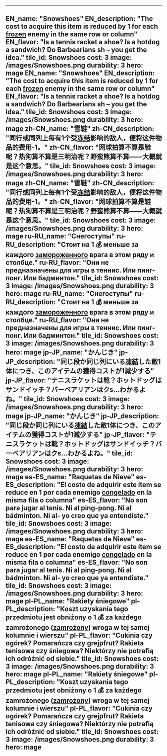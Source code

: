 ---

EN_name: "Snowshoes"
EN_description: "The cost to acquire this item is reduced by 1 for each <u>frozen</u> enemy in the same row or column"
EN_flavor: "Is a tennis racket a shoe? Is a hotdog a sandwich? Do Barbearians sh – you get the idea."
tile_id: Snowshoes
cost: 3
image: /images/Snowshoes.png
durability: 3
hero: mage
EN_name: "Snowshoes"
EN_description: "The cost to acquire this item is reduced by 1 for each <u>frozen</u> enemy in the same row or column"
EN_flavor: "Is a tennis racket a shoe? Is a hotdog a sandwich? Do Barbearians sh – you get the idea."
tile_id: Snowshoes
cost: 3
image: /images/Snowshoes.png
durability: 3
hero: mage
zh-CN_name: "雪鞋"
zh-CN_description: "同行或同列上每有1个受<u>冻结</u>影响的敌人，便将这件物品的费用-1。"
zh-CN_flavor: "网球拍算不算是鞋呢？热狗算不算是三明治呢？野蛮熊算不算——大概就是这个意思。"
tile_id: Snowshoes
cost: 3
image: /images/Snowshoes.png
durability: 3
hero: mage
zh-CN_name: "雪鞋"
zh-CN_description: "同行或同列上每有1个受<u>冻结</u>影响的敌人，便将这件物品的费用-1。"
zh-CN_flavor: "网球拍算不算是鞋呢？热狗算不算是三明治呢？野蛮熊算不算——大概就是这个意思。"
tile_id: Snowshoes
cost: 3
image: /images/Snowshoes.png
durability: 3
hero: mage
ru-RU_name: "Снегоступы"
ru-RU_description: "Стоит на 1 💰 меньше за каждого <u>замороженного</u> врага в этом ряду и столбце."
ru-RU_flavor: "Они не предназначены для игры в теннис. Или пинг-понг. Или бадминтон."
tile_id: Snowshoes
cost: 3
image: /images/Snowshoes.png
durability: 3
hero: mage
ru-RU_name: "Снегоступы"
ru-RU_description: "Стоит на 1 💰 меньше за каждого <u>замороженного</u> врага в этом ряду и столбце."
ru-RU_flavor: "Они не предназначены для игры в теннис. Или пинг-понг. Или бадминтон."
tile_id: Snowshoes
cost: 3
image: /images/Snowshoes.png
durability: 3
hero: mage
jp-JP_name: "かんじき"
jp-JP_description: "同じ段か同じ列にいる<u>凍結</u>した敵1体につき、このアイテムの獲得コストが1減少する"
jp-JP_flavor: "テニスラケットは靴？ホットドッグはサンドイッチ？バーベアリアンはクs…わかるよね。"
tile_id: Snowshoes
cost: 3
image: /images/Snowshoes.png
durability: 3
hero: mage
jp-JP_name: "かんじき"
jp-JP_description: "同じ段か同じ列にいる<u>凍結</u>した敵1体につき、このアイテムの獲得コストが1減少する"
jp-JP_flavor: "テニスラケットは靴？ホットドッグはサンドイッチ？バーベアリアンはクs…わかるよね。"
tile_id: Snowshoes
cost: 3
image: /images/Snowshoes.png
durability: 3
hero: mage
es-ES_name: "Raquetas de Nieve"
es-ES_description: "El costo de adquirir este ítem se reduce en 1 por cada enemigo <u>congelado</u> en la misma fila o columna"
es-ES_flavor: "No son para jugar al tenis. Ni al ping-pong. Ni al bádminton. Ni al- yo creo que ya entendiste."
tile_id: Snowshoes
cost: 3
image: /images/Snowshoes.png
durability: 3
hero: mage
es-ES_name: "Raquetas de Nieve"
es-ES_description: "El costo de adquirir este ítem se reduce en 1 por cada enemigo <u>congelado</u> en la misma fila o columna"
es-ES_flavor: "No son para jugar al tenis. Ni al ping-pong. Ni al bádminton. Ni al- yo creo que ya entendiste."
tile_id: Snowshoes
cost: 3
image: /images/Snowshoes.png
durability: 3
hero: mage
pl-PL_name: "Rakiety śniegowe"
pl-PL_description: "Koszt uzyskania tego przedmiotu jest obniżony o 1 💰 za każdego zamrożonego (<u>zamrożony</u>) wroga w tej samej kolumnie i wierszu"
pl-PL_flavor: "Cukinia czy ogórek? Pomarańcza czy grejpfrut? Rakieta tenisowa czy śniegowa? Niektórzy nie potrafią ich odróżnić od siebie."
tile_id: Snowshoes
cost: 3
image: /images/Snowshoes.png
durability: 3
hero: mage
pl-PL_name: "Rakiety śniegowe"
pl-PL_description: "Koszt uzyskania tego przedmiotu jest obniżony o 1 💰 za każdego zamrożonego (<u>zamrożony</u>) wroga w tej samej kolumnie i wierszu"
pl-PL_flavor: "Cukinia czy ogórek? Pomarańcza czy grejpfrut? Rakieta tenisowa czy śniegowa? Niektórzy nie potrafią ich odróżnić od siebie."
tile_id: Snowshoes
cost: 3
image: /images/Snowshoes.png
durability: 3
hero: mage
---